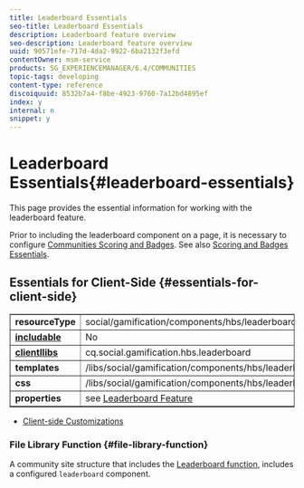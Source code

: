 ```yaml
---
title: Leaderboard Essentials
seo-title: Leaderboard Essentials
description: Leaderboard feature overview
seo-description: Leaderboard feature overview
uuid: 90571efe-717d-4da2-9922-6ba2132f3efd
contentOwner: msm-service
products: SG_EXPERIENCEMANAGER/6.4/COMMUNITIES
topic-tags: developing
content-type: reference
discoiquuid: 8532b7a4-f8be-4923-9760-7a12bd4895ef
index: y
internal: n
snippet: y
---
```


# Leaderboard Essentials{#leaderboard-essentials}

This page provides the essential information for working with the leaderboard feature.

Prior to including the leaderboard component on a page, it is necessary to configure [Communities Scoring and Badges](../../communities/using/implementing-scoring.md). See also [Scoring and Badges Essentials](../../communities/using/configure-scoring.md).

## Essentials for Client-Side {#essentials-for-client-side}

<table border="1" cellpadding="4" cellspacing="4" width="100%"> 
 <tbody>
  <tr>
   <td> <strong>resourceType</strong></td> 
   <td>social/gamification/components/hbs/leaderboard</td> 
  </tr>
  <tr>
   <td> <a href="../../communities/using/scf.md#addorincludeacommunitiescomponent"><strong>includable</strong></a></td> 
   <td>No</td> 
  </tr>
  <tr>
   <td> <a href="../../communities/using/clientlibs.md"><strong>clientllibs</strong></a></td> 
   <td>cq.social.gamification.hbs.leaderboard</td> 
  </tr>
  <tr>
   <td> <strong>templates</strong></td> 
   <td> /libs/social/gamification/components/hbs/leaderboard/leaderboard.hbs<br /> </td> 
  </tr>
  <tr>
   <td> <strong>css</strong></td> 
   <td> /libs/social/gamification/components/hbs/leaderboard/clientlibs/leaderboard.css</td> 
  </tr>
  <tr>
   <td><strong> properties</strong></td> 
   <td>see <a href="../../communities/using/enabling-leaderboard.md">Leaderboard Feature</a></td> 
  </tr>
 </tbody>
</table>

* [Client-side Customizations](../../communities/using/client-customize.md)

<!--
Comment Type: draft

<h2>Essentials for Server-Side</h2>
-->

<!--
Comment Type: draft

<ul>
<li>Leaderboard API ???</li>
</ul>
<ul>
<li>Leaderboard Endpoints ???</li>
</ul>
<ul>
<li><a href="../../communities/using/server-customize.md">Server-side Customizations</a> ???</li>
</ul>
-->

### File Library Function {#file-library-function}

A community site structure that includes the [Leaderboard function](../../communities/using/functions.md#leaderboardfunction), includes a configured `leaderboard` component.
